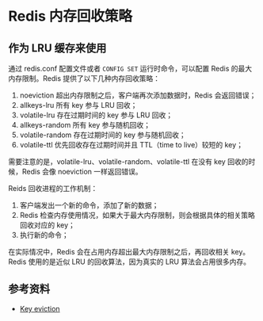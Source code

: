 # Redis 内存回收策略

## 作为 LRU 缓存来使用

通过 redis.conf 配置文件或者 `CONFIG SET` 运行时命令，可以配置 Redis 的最大内存限制。Redis 提供了以下几种内存回收策略：

1. noeviction 超出内存限制之后，客户端再次添加数据时，Redis 会返回错误；
2. allkeys-lru 所有 key 参与 LRU 回收；
3. volatile-lru 存在过期时间的 key 参与 LRU 回收；
4. allkeys-random 所有 key 参与随机回收；
5. volatile-random 存在过期时间的 key 参与随机回收；
6. volatile-ttl 优先回收存在过期时间并且 TTL（time to live）较短的 key；

需要注意的是，volatile-lru、volatile-random、volatile-ttl 在没有 key 回收的时候，Redis 会像 noeviction 一样返回错误。

Reids 回收进程的工作机制：

1. 客户端发出一个新的命令，添加了新的数据；
2. Redis 检查内存使用情况，如果大于最大内存限制，则会根据具体的相关策略回收对应的 key；
3. 执行新的命令；

在实际情况中，Redis 会在占用内存超出最大内存限制之后，再回收相关 key。Redis 使用的是近似 LRU 的回收算法，因为真实的 LRU 算法会占用很多内存。

## 参考资料

- [Key eviction](https://redis.io/docs/manual/eviction)

